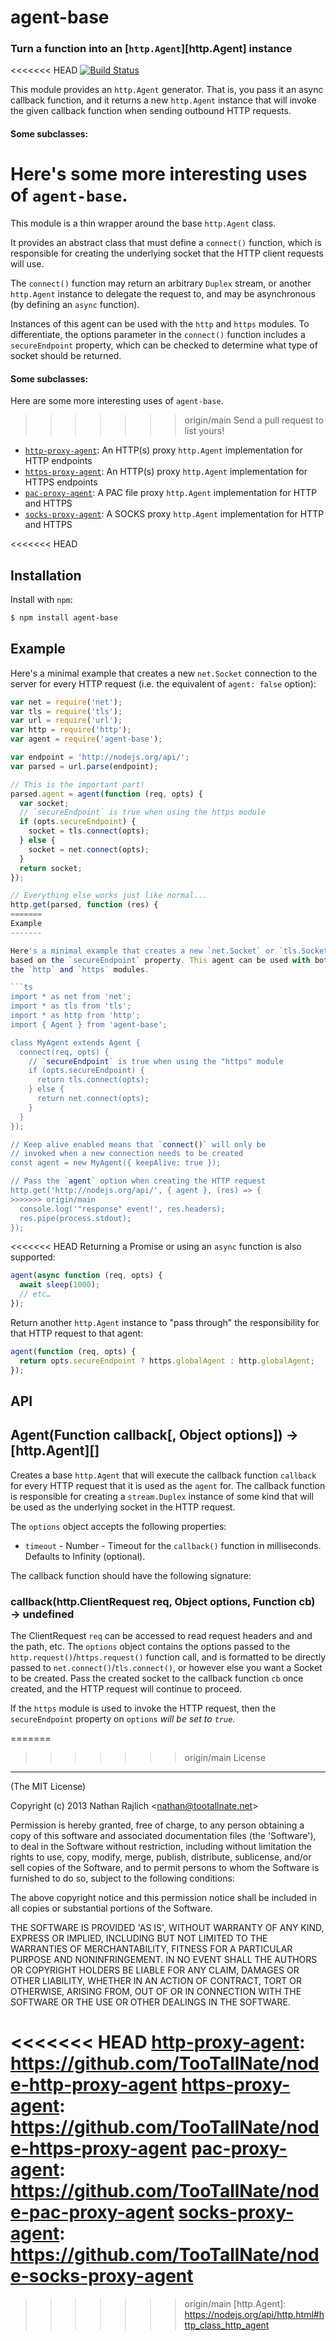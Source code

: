 agent-base
==========
### Turn a function into an [`http.Agent`][http.Agent] instance
<<<<<<< HEAD
[![Build Status](https://github.com/TooTallNate/node-agent-base/workflows/Node%20CI/badge.svg)](https://github.com/TooTallNate/node-agent-base/actions?workflow=Node+CI)

This module provides an `http.Agent` generator. That is, you pass it an async
callback function, and it returns a new `http.Agent` instance that will invoke the
given callback function when sending outbound HTTP requests.

#### Some subclasses:

Here's some more interesting uses of `agent-base`.
=======

This module is a thin wrapper around the base `http.Agent` class.

It provides an abstract class that must define a `connect()` function,
which is responsible for creating the underlying socket that the HTTP
client requests will use.

The `connect()` function may return an arbitrary `Duplex` stream, or
another `http.Agent` instance to delegate the request to, and may be
asynchronous (by defining an `async` function).

Instances of this agent can be used with the `http` and `https`
modules. To differentiate, the options parameter in the `connect()`
function includes a `secureEndpoint` property, which can be checked
to determine what type of socket should be returned.

#### Some subclasses:

Here are some more interesting uses of `agent-base`.
>>>>>>> origin/main
Send a pull request to list yours!

 * [`http-proxy-agent`][http-proxy-agent]: An HTTP(s) proxy `http.Agent` implementation for HTTP endpoints
 * [`https-proxy-agent`][https-proxy-agent]: An HTTP(s) proxy `http.Agent` implementation for HTTPS endpoints
 * [`pac-proxy-agent`][pac-proxy-agent]: A PAC file proxy `http.Agent` implementation for HTTP and HTTPS
 * [`socks-proxy-agent`][socks-proxy-agent]: A SOCKS proxy `http.Agent` implementation for HTTP and HTTPS

<<<<<<< HEAD

Installation
------------

Install with `npm`:

``` bash
$ npm install agent-base
```


Example
-------

Here's a minimal example that creates a new `net.Socket` connection to the server
for every HTTP request (i.e. the equivalent of `agent: false` option):

```js
var net = require('net');
var tls = require('tls');
var url = require('url');
var http = require('http');
var agent = require('agent-base');

var endpoint = 'http://nodejs.org/api/';
var parsed = url.parse(endpoint);

// This is the important part!
parsed.agent = agent(function (req, opts) {
  var socket;
  // `secureEndpoint` is true when using the https module
  if (opts.secureEndpoint) {
    socket = tls.connect(opts);
  } else {
    socket = net.connect(opts);
  }
  return socket;
});

// Everything else works just like normal...
http.get(parsed, function (res) {
=======
Example
-------

Here's a minimal example that creates a new `net.Socket` or `tls.Socket`
based on the `secureEndpoint` property. This agent can be used with both
the `http` and `https` modules.

```ts
import * as net from 'net';
import * as tls from 'tls';
import * as http from 'http';
import { Agent } from 'agent-base';

class MyAgent extends Agent {
  connect(req, opts) {
    // `secureEndpoint` is true when using the "https" module
    if (opts.secureEndpoint) {
      return tls.connect(opts);
    } else {
      return net.connect(opts);
    }
  }
});

// Keep alive enabled means that `connect()` will only be
// invoked when a new connection needs to be created
const agent = new MyAgent({ keepAlive: true });

// Pass the `agent` option when creating the HTTP request
http.get('http://nodejs.org/api/', { agent }, (res) => {
>>>>>>> origin/main
  console.log('"response" event!', res.headers);
  res.pipe(process.stdout);
});
```

<<<<<<< HEAD
Returning a Promise or using an `async` function is also supported:

```js
agent(async function (req, opts) {
  await sleep(1000);
  // etc…
});
```

Return another `http.Agent` instance to "pass through" the responsibility
for that HTTP request to that agent:

```js
agent(function (req, opts) {
  return opts.secureEndpoint ? https.globalAgent : http.globalAgent;
});
```


API
---

## Agent(Function callback[, Object options]) → [http.Agent][]

Creates a base `http.Agent` that will execute the callback function `callback`
for every HTTP request that it is used as the `agent` for. The callback function
is responsible for creating a `stream.Duplex` instance of some kind that will be
used as the underlying socket in the HTTP request.

The `options` object accepts the following properties:

  * `timeout` - Number - Timeout for the `callback()` function in milliseconds. Defaults to Infinity (optional).

The callback function should have the following signature:

### callback(http.ClientRequest req, Object options, Function cb) → undefined

The ClientRequest `req` can be accessed to read request headers and
and the path, etc. The `options` object contains the options passed
to the `http.request()`/`https.request()` function call, and is formatted
to be directly passed to `net.connect()`/`tls.connect()`, or however
else you want a Socket to be created. Pass the created socket to
the callback function `cb` once created, and the HTTP request will
continue to proceed.

If the `https` module is used to invoke the HTTP request, then the
`secureEndpoint` property on `options` _will be set to `true`_.


=======
>>>>>>> origin/main
License
-------

(The MIT License)

Copyright (c) 2013 Nathan Rajlich &lt;nathan@tootallnate.net&gt;

Permission is hereby granted, free of charge, to any person obtaining
a copy of this software and associated documentation files (the
'Software'), to deal in the Software without restriction, including
without limitation the rights to use, copy, modify, merge, publish,
distribute, sublicense, and/or sell copies of the Software, and to
permit persons to whom the Software is furnished to do so, subject to
the following conditions:

The above copyright notice and this permission notice shall be
included in all copies or substantial portions of the Software.

THE SOFTWARE IS PROVIDED 'AS IS', WITHOUT WARRANTY OF ANY KIND,
EXPRESS OR IMPLIED, INCLUDING BUT NOT LIMITED TO THE WARRANTIES OF
MERCHANTABILITY, FITNESS FOR A PARTICULAR PURPOSE AND NONINFRINGEMENT.
IN NO EVENT SHALL THE AUTHORS OR COPYRIGHT HOLDERS BE LIABLE FOR ANY
CLAIM, DAMAGES OR OTHER LIABILITY, WHETHER IN AN ACTION OF CONTRACT,
TORT OR OTHERWISE, ARISING FROM, OUT OF OR IN CONNECTION WITH THE
SOFTWARE OR THE USE OR OTHER DEALINGS IN THE SOFTWARE.

<<<<<<< HEAD
[http-proxy-agent]: https://github.com/TooTallNate/node-http-proxy-agent
[https-proxy-agent]: https://github.com/TooTallNate/node-https-proxy-agent
[pac-proxy-agent]: https://github.com/TooTallNate/node-pac-proxy-agent
[socks-proxy-agent]: https://github.com/TooTallNate/node-socks-proxy-agent
=======
[http-proxy-agent]: ../http-proxy-agent
[https-proxy-agent]: ../https-proxy-agent
[pac-proxy-agent]: ../pac-proxy-agent
[socks-proxy-agent]: ../socks-proxy-agent
>>>>>>> origin/main
[http.Agent]: https://nodejs.org/api/http.html#http_class_http_agent
